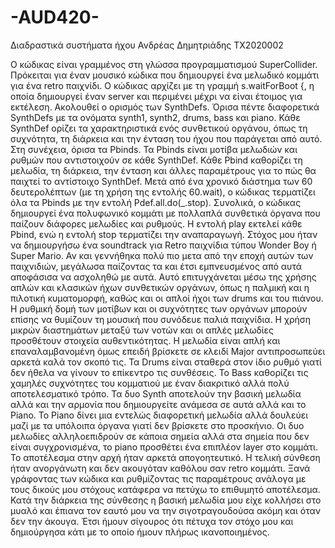 # -AUD420-

Διαδραστικά συστήματα ήχου
Ανδρέας Δημητριάδης ΤΧ2020002

Ο κώδικας είναι γραμμένος στη γλώσσα προγραμματισμού SuperCollider. Πρόκειται για έναν 
μουσικό κώδικα που δημιουργεί ένα μελωδικό κομμάτι για ένα retro παιχνίδι. Ο κώδικας 
αρχίζει με τη γραμμή s.waitForBoot {, η οποία δημιουργεί έναν server και περιμένει μέχρι να 
είναι έτοιμος για εκτέλεση. Ακολουθεί ο ορισμός των SynthDefs. Όρισα πέντε διαφορετικά SynthDefs
με τα ονόματα synth1, synth2, drums, bass και piano. Κάθε SynthDef ορίζει τα χαρακτηριστικά ενός
συνθετικού οργάνου, όπως τη συχνότητα, τη διάρκεια και την ένταση του ήχου που παράγεται από αυτό.
Στη συνέχεια, όρισα τα Pbinds. Τα Pbinds είναι μοτίβα μελωδιών και ρυθμών που αντιστοιχούν σε κάθε SynthDef.
Κάθε Pbind καθορίζει τη μελωδία, τη διάρκεια, την ένταση και άλλες παραμέτρους για το πώς θα παιχτεί το αντίστοιχο SynthDef. 
Μετά από ένα χρονικό διάστημα των 60 δευτερολέπτων (με τη χρήση της εντολής 60.wait),
ο κώδικας τερματίζει όλα τα Pbinds με την εντολή Pdef.all.do(_.stop). 
Συνολικά, ο κώδικας δημιουργεί ένα πολυφωνικό κομμάτι με πολλαπλά συνθετικά όργανα που παίζουν διάφορες μελωδίες και ρυθμούς.
Η εντολή play εκτελεί κάθε Pbind, ενώ η εντολή stop τερματίζει την αναπαραγωγή. Στόχος μου ήταν να δημιουργήσω ένα soundtrack 
για Retro παιχνίδια τύπου Wonder Boy ή Super Mario. Αν και γεννήθηκα πολύ πιο μετα από την εποχή αυτών των παιχνιδιών, μεγάλωσα
παίζοντας τα και έτσι εμπνευσμένος από αυτά αποφάσισα να ασχοληθώ με αυτά. Αυτό επιτυγχάνεται μέσω της χρήσης απλών και κλασικών ήχων συνθετικών οργάνων,
όπως η παλμική και η πιλοτική κυματομορφή, καθώς και οι απλοί ήχοι των drums και του πιάνου. Η ρυθμική δομή των μοτίβων 
και οι συχνότητες των οργάνων μπορούν επίσης να θυμίζουν τη μουσική που συνόδευε παλιά παιχνίδια. Η χρήση μικρών διαστημάτων μεταξύ των νοτών 
και οι απλές μελωδίες προσθέτουν στοιχεία αυθεντικότητας. Η μελωδία είναι απλή και επαναλαμβανομένη 
όμως επειδή βρίσκετε σε κλειδί Major αντιπροσωπεύει αρκετά καλά τον σκοπό τις. Τα Drums είναι σταθερά στον ίδιο ρυθμό γιατί δεν ήθελα να γίνουν το επίκεντρο τις συνθέσεις.
Το Bass καθορίζει τις χαμηλές συχνότητες του κομματιού με έναν διακριτικό αλλά πολύ αποτελεσματικό τρόπο.
Τα δυο Synth αποτελούν την βασική μελωδία αλλά και την αρμονία που δημιουργείτε ανάμεσα σε αυτά αλλά και το Piano. 
Το Piano δίνει μια εντελώς διαφορετική μελωδία αλλά δουλεύει μαζί με τα υπόλοιπα όργανα γιατί δεν βρίσκετε στο προσκήνιο.
Οι δυο μελωδίες αλληλοεπιδρούν σε κάποια σημεία αλλά στα σημεία που δεν είναι συγχρονισμένα, το piano προσθέτει ένα επιπλέον layer στο κομμάτι.
Το αποτέλεσμα στην αρχή ήταν αρκετά απογοητευτικό. Η τελική σύνθεση ήταν ανοργάνωτη και δεν ακουγόταν καθόλου σαν retro κομμάτι.
Ξανά γράφοντας των κώδικα και ρυθμίζοντας τις παραμέτρους ανάλογα με τους δικούς μου στόχους κατάφερα να πετύχω το επιθυμητό αποτέλεσμα. 
Κατά την διάρκεια της σύνθεσης η βασική μελωδία μου είχε κολλήσει στο μυαλό και έπιανα τον εαυτό μου να την σιγοτραγουδούσα ακόμη και όταν δεν την άκουγα.
Έτσι ήμουν σίγουρος ότι πέτυχα τον στόχο μου και δημιούργησα κάτι με το οποίο ήμουν πλήρως ικανοποιημένος.

